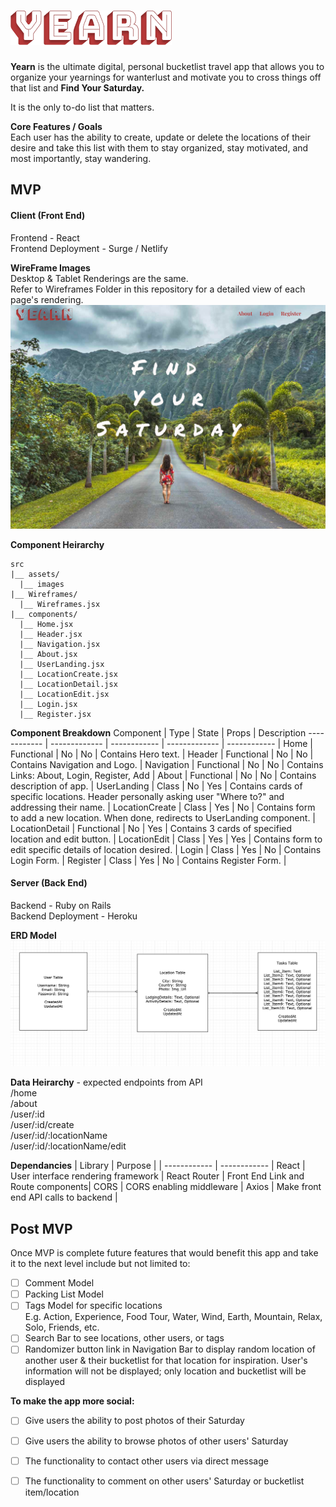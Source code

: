 ![YEARN Logo](./Assets/YearnLogo.png)
======   

**Yearn** is the ultimate digital, personal bucketlist travel app that allows you to organize your yearnings for wanterlust and motivate you to cross things off that list and **Find Your Saturday.**

It is the only to-do list that matters.

**Core Features / Goals**  
Each user has the ability to create, update or delete the locations of their desire and take this list with them to stay organized, stay motivated, and most importantly, stay wandering.

## MVP 
#### Client (Front End)
Frontend - React  
Frontend Deployment - Surge / Netlify

**WireFrame Images**   
Desktop & Tablet Renderings are the same.   
Refer to Wireframes Folder in this repository for a detailed view of each page's rendering.
![Wireframe Photo](./Wireframes/HomeDesktop.png)

**Component Heirarchy**

    src
    |__ assets/
      |__ images
    |__ Wireframes/
      |__ Wireframes.jsx
    |__ components/
      |__ Home.jsx
      |__ Header.jsx
      |__ Navigation.jsx
      |__ About.jsx
      |__ UserLanding.jsx
      |__ LocationCreate.jsx
      |__ LocationDetail.jsx
      |__ LocationEdit.jsx
      |__ Login.jsx
      |__ Register.jsx
**Component Breakdown**
Component | Type | State | Props | Description
------------ | ------------- | ------------ | ------------- | ------------ |
Home | Functional | No | No | Contains Hero text. |
Header | Functional | No | No | Contains Navigation and Logo. |
Navigation | Functional | No | No | Contains Links: About, Login, Register, Add |
About | Functional | No | No | Contains description of app. |
UserLanding | Class | No | Yes | Contains cards of specific locations.  Header personally asking user "Where to?" and addressing their name. |
LocationCreate | Class | Yes | No | Contains form to add a new location.  When done, redirects to UserLanding component. |
LocationDetail | Functional | No | Yes | Contains 3 cards of specified location and edit button. |
LocationEdit | Class | Yes | Yes | Contains form to edit specific details of location desired. |
Login | Class | Yes | No | Contains Login Form. |
Register | Class | Yes | No | Contains Register Form. |

#### Server (Back End)
Backend - Ruby on Rails  
Backend Deployment - Heroku

**ERD Model**
![ERD Model Photo](./ERDModel.png)

**Data Heirarchy** - expected endpoints from API  
  /home  
  /about  
  /user/:id  
  /user/:id/create  
  /user/:id/:locationName  
  /user/:id/:locationName/edit  

**Dependancies**
| Library | Purpose |
| ------------ | ------------ |
React | User interface rendering framework |
React Router | Front End Link and Route components|
CORS | CORS enabling middleware |
Axios | Make front end API calls to backend |



## Post MVP
Once MVP is complete future features that would benefit this app and take it to the next level include but not limited to:

- [ ] Comment Model
- [ ] Packing List Model
- [ ] Tags Model for specific locations  
  E.g. Action, Experience, Food Tour, Water, Wind, Earth, Mountain, Relax, Solo, Friends, etc.
- [ ] Search Bar to see locations, other users, or tags
- [ ] Randomizer button link in Navigation Bar to display random location of another user & their bucketlist for that location for inspiration.  User's information will not be displayed; only location and bucketlist will be displayed  

**To make the app more social:**
- [ ] Give users the ability to post photos of their Saturday
- [ ] Give users the ability to browse photos of other users' Saturday
- [ ] The functionality to contact other users via direct message
- [ ] The functionality to comment on other users' Saturday or bucketlist item/location

